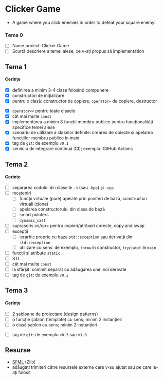 # Clicker Game
- A game where you click enemies in order to defeat your square enemy!

### Tema 0

- [ ] Nume proiect: Clicker Game
- [ ] Scurtă descriere a temei alese, ce v-ați propus să implementation

## Tema 1

#### Cerințe

- [x] definirea a minim 3-4 clase folosind compunere
- [x] constructori de inițializare
- [x] pentru o clasă: constructor de copiere, `operator=` de copiere, destructor

<!-- - [ ] pentru o altă clasă: constructor de mutare, `operator=` de mutare, destructor -->
<!-- - [ ] pentru o altă clasă: toate cele 5 funcții membru speciale -->

- [x] `operator<<` pentru toate clasele
- [x] cât mai multe `const`
- [x] implementarea a minim 3 funcții membru publice pentru funcționalități specifice temei alese
- [x] scenariu de utilizare a claselor definite: crearea de obiecte și apelarea funcțiilor membru publice în main
- [x] tag de `git`: de exemplu `v0.1`
- [x] serviciu de integrare continuă (CI); exemplu: GitHub Actions

## Tema 2

#### Cerințe

- [ ] separarea codului din clase în `.h` (sau `.hpp`) și `.cpp`
- [ ] moșteniri
    - [ ] funcții virtuale (pure) apelate prin pointeri de bază, constructori virtuali (clone)
    - [ ] apelarea constructorului din clasa de bază
    - [ ] smart pointers
    - [ ] `dynamic_cast`
- [ ] suprascris cc/op= pentru copieri/atribuiri corecte, copy and swap
- [ ] excepții
    - [ ] ierarhie proprie cu baza `std::exception` sau derivată din `std::exception`
    - [ ] utilizare cu sens: de exemplu, `throw` în constructor, `try`/`catch` în `main`
- [ ] funcții și atribute `static`
- [ ] STL
- [ ] cât mai multe `const`
- [ ] la sfârșit: commit separat cu adăugarea unei noi derivate
- [ ] tag de `git`: de exemplu `v0.2`

## Tema 3

#### Cerințe

- [ ] 2 șabloane de proiectare (design patterns)
- [ ] o funcție șablon (template) cu sens; minim 2 instanțieri
- [ ] o clasă șablon cu sens; minim 2 instanțieri

<!-- - [ ] o specializare pe funcție/clasă șablon -->

- [ ] tag de `git`: de exemplu `v0.3` sau `v1.0`

## Resurse

- [SFML](https://github.com/SFML/SFML/tree/aa82ea132b9296a31922772027ad5d14c1fa381b) (Zlib)
- adăugați trimiteri către resursele externe care v-au ajutat sau pe care le-ați folosit
